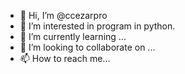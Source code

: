 - 👋 Hi, I’m @ccezarpro
- 👀 I’m interested in program in python.
- 🌱 I’m currently learning ...
- 💞️ I’m looking to collaborate on ...
- 📫 How to reach me...

<!---
ccezarpro/ccezarpro is a ✨ special ✨ repository because its `README.md` (this file) appears on your GitHub profile.
You can click the Preview link to take a look at your changes.
--->
